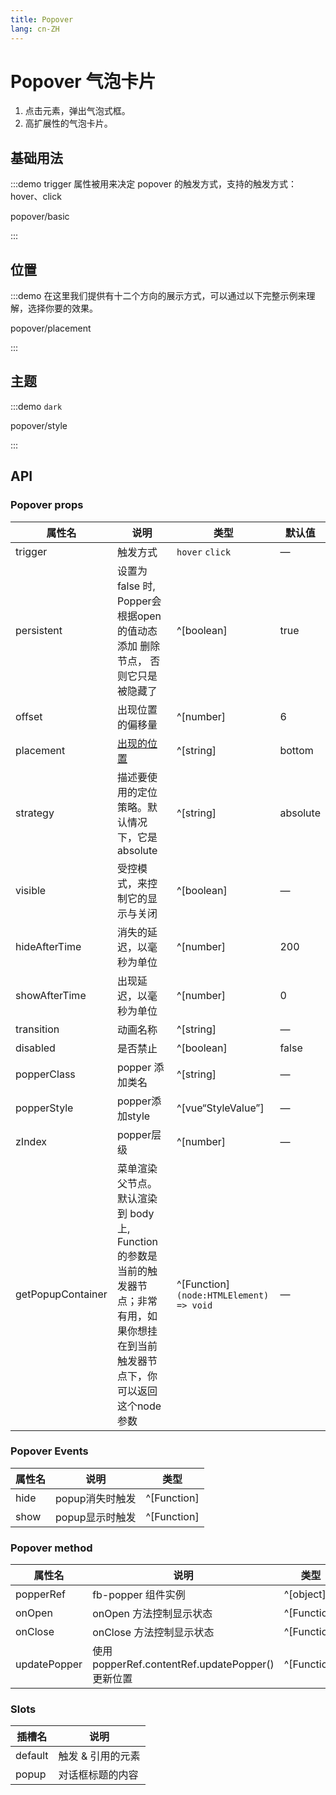 ```yaml
---
title: Popover
lang: cn-ZH
---
```


# Popover 气泡卡片

1. 点击元素，弹出气泡式框。
2. 高扩展性的气泡卡片。

## 基础用法

:::demo trigger 属性被用来决定 popover 的触发方式，支持的触发方式： hover、click

popover/basic

:::

## 位置

:::demo 在这里我们提供有十二个方向的展示方式，可以通过以下完整示例来理解，选择你要的效果。

popover/placement

:::

## 主题

:::demo `dark`

popover/style

:::

## API

### Popover props

| 属性名            | 说明                                                                                                                                   | 类型                                     | 默认值   |
| ----------------- | -------------------------------------------------------------------------------------------------------------------------------------- | ---------------------------------------- | -------- |
| trigger           | 触发方式                                                                                                                               | `hover` `click`                          | —        |
| persistent        | 设置为 false 时, Popper会根据open的值动态添加 删除节点， 否则它只是被隐藏了                                                            | ^[boolean]                               | true     |
| offset            | 出现位置的偏移量                                                                                                                       | ^[number]                                | 6        |
| placement         | [出现的位置](https://popper.js.org/docs/v2/constructors/#options)                                                                      | ^[string]                                | bottom   |
| strategy          | 描述要使用的定位策略。默认情况下，它是absolute                                                                                         | ^[string]                                | absolute |
| visible           | 受控模式，来控制它的显示与关闭                                                                                                         | ^[boolean]                               | —        |
| hideAfterTime     | 消失的延迟，以毫秒为单位                                                                                                               | ^[number]                                | 200      |
| showAfterTime     | 出现延迟，以毫秒为单位                                                                                                                 | ^[number]                                | 0        |
| transition        | 动画名称                                                                                                                               | ^[string]                                | —        |
| disabled          | 是否禁止                                                                                                                               | ^[boolean]                               | false    |
| popperClass       | popper 添加类名                                                                                                                        | ^[string]                                | —        |
| popperStyle       | popper添加style                                                                                                                        | ^[vue“StyleValue”]                       | —        |
| zIndex            | popper层级                                                                                                                             | ^[number]                                | —        |
| getPopupContainer | 菜单渲染父节点。默认渲染到 body 上, Function的参数是当前的触发器节点；非常有用，如果你想挂在到当前触发器节点下，你可以返回这个node参数 | ^[Function] `(node:HTMLElement) => void` | —        |

### Popover Events

| 属性名 | 说明            | 类型        |
| ------ | --------------- | ----------- |
| hide   | popup消失时触发 | ^[Function] |
| show   | popup显示时触发 | ^[Function] |

### Popover method

| 属性名       | 说明                                            | 类型        |
| ------------ | ----------------------------------------------- | ----------- |
| popperRef    | fb-popper 组件实例                              | ^[object]   |
| onOpen       | onOpen 方法控制显示状态                         | ^[Function] |
| onClose      | onClose 方法控制显示状态                        | ^[Function] |
| updatePopper | 使用popperRef.contentRef.updatePopper()更新位置 | ^[Function] |

### Slots

| 插槽名  | 说明              |
| ------- | ----------------- |
| default | 触发 & 引用的元素 |
| popup   | 对话框标题的内容  |
